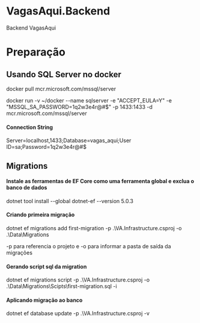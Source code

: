 # VagasAqui.Backend
Backend VagasAqui

# Preparação

## Usando SQL Server no docker 

docker pull mcr.microsoft.com/mssql/server

docker run -v ~/docker --name sqlserver -e "ACCEPT_EULA=Y" -e "MSSQL_SA_PASSWORD=1q2w3e4r@#$" -p 1433:1433 -d mcr.microsoft.com/mssql/server

#### Connection String
Server=localhost,1433;Database=vagas_aqui;User ID=sa;Password=1q2w3e4r@#$


## Migrations

#### Instale as ferramentas de EF Core como uma ferramenta global e exclua o banco de dados
dotnet tool install --global dotnet-ef --version 5.0.3

#### Criando primeira migração
dotnet ef migrations add first-migration -p .\VA.Infrastructure.csproj -o .\Data\Migrations

-p para referencia o projeto e -o para informar a pasta de saída da migrações

#### Gerando script sql da migration
dotnet ef migrations script -p .\VA.Infrastructure.csproj -o .\Data\Migrations\Scipts\first-migration.sql -i

#### Aplicando migração ao banco 
dotnet ef database update -p .\VA.Infrastructure.csproj -v
